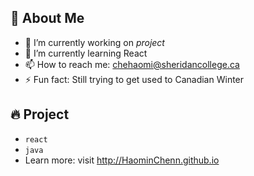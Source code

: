 ## :woman: About Me 

- 🔭 I’m currently working on *project*
- 🌱 I’m currently learning React
- 📫 How to reach me: chehaomi@sheridancollege.ca
- ⚡ Fun fact: Still trying to get used to Canadian Winter
## :fire: Project
* `react`
* `java`
*  Learn more: visit http://HaominChenn.github.io
